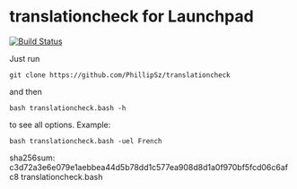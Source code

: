 translationcheck for Launchpad
==============================
[![Build Status](https://travis-ci.org/PhillipSz/translationcheck.png)](https://travis-ci.org/PhillipSz/translationcheck)

Just run 
	
	git clone https://github.com/PhillipSz/translationcheck 

and then 

	bash translationcheck.bash -h

to see all options.
Example:

	bash translationcheck.bash -uel French

sha256sum:
c3d72a3e6e079e1aebbea44d5b78dd1c577ea908d8d1a0f970bf5fcd06c6afc8  translationcheck.bash
